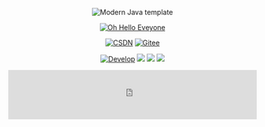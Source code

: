 
<div id="title" align=center>

![Modern Java template][github-sub-title:img]

[![Oh Hello Eveyone](https://github-readme-stats.vercel.app/api?username=zxbdzh&show_icons=true&theme=tokyonight)](https://space.bilibili.com/106360063)

[![CSDN](https://img.shields.io/badge/CSDN-%E7%B4%94%E5%86%AB-green)](https://blog.zxbdwy.online)
[![Gitee](https://img.shields.io/badge/Gitee-Xeubad-red)](https://gitee.com/zxbdzh)

[![Develop](https://img.shields.io/badge/code-Develop-blue)](https://en.wikipedia.org/wiki/Software_development) 
![](https://img.shields.io/badge/每日-雀巢-green) 
![](https://img.shields.io/badge/状态-dead-red) 
![](https://img.shields.io/badge/性别-男-red)

</div>

<iframe src="https://moecount.zxbdwy.online/?mode=ADD_NUM&name=github&min_num_length=5&out_mode=html" frameborder="0" scrolling="no" width="100%" height="100px"></iframe>

[github-sub-title:img]: https://readme-typing-svg.herokuapp.com/?font=Segoe+Script&center=true&lines=zxbdzh
